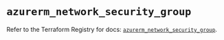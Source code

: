 # `azurerm_network_security_group`

Refer to the Terraform Registry for docs: [`azurerm_network_security_group`](https://registry.terraform.io/providers/hashicorp/azurerm/4.51.0/docs/resources/network_security_group).
